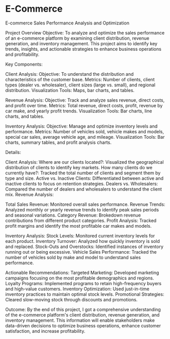 # E-Commerce
E-commerce Sales Performance Analysis and Optimization

Project Overview
Objective:
To analyze and optimize the sales performance of an e-commerce platform by examining client distribution, revenue generation, and inventory management. This project aims to identify key trends, insights, and actionable strategies to enhance business operations and profitability.

Key Components:

Client Analysis:
Objective: To understand the distribution and characteristics of the customer base.
Metrics: Number of clients, client types (dealer vs. wholesaler), client sizes (large vs. small), and regional distribution.
Visualization Tools: Maps, bar charts, and tables.

Revenue Analysis:
Objective: Track and analyze sales revenue, direct costs, and profit over time.
Metrics: Total revenue, direct costs, profit, revenue by car make, and yearly profit trends.
Visualization Tools: Bar charts, line charts, and tables.

Inventory Analysis:
Objective: Manage and optimize inventory levels and performance.
Metrics: Number of vehicles sold, vehicle makes and models, special car sales, average vehicle age, and mileage.
Visualization Tools: Bar charts, summary tables, and profit analysis charts.

Details:

Client Analysis:
Where are our clients located?: Visualized the geographical distribution of clients to identify key markets.
How many clients do we currently have?: Tracked the total number of clients and segment them by type and size.
Active vs. Inactive Clients: Differentiated between active and inactive clients to focus on retention strategies.
Dealers vs. Wholesalers: Compared the number of dealers and wholesalers to understand the client mix.
Revenue Analysis:

Total Sales Revenue: Monitored overall sales performance.
Revenue Trends: Analyzed monthly or yearly revenue trends to identify peak sales periods and seasonal variations.
Category Revenue: Brokedown revenue contributions from different product categories.
Profit Analysis: Tracked profit margins and identify the most profitable car makes and models.

Inventory Analysis:
Stock Levels: Monitored current inventory levels for each product.
Inventory Turnover: Analyzed how quickly inventory is sold and replaced.
Stock-Outs and Overstocks: Identified instances of inventory running out or being excessive.
Vehicle Sales Performance: Tracked the number of vehicles sold by make and model to understand sales performance.

Actionable Recommendations:
Targeted Marketing: Developed marketing campaigns focusing on the most profitable demographics and regions.
Loyalty Programs: Implemented programs to retain high-frequency buyers and high-value customers.
Inventory Optimization: Used just-in-time inventory practices to maintain optimal stock levels.
Promotional Strategies: Cleared slow-moving stock through discounts and promotions.

Outcome:
By the end of this project, I got a comprehensive understanding of the e-commerce platform's client distribution, revenue generation, and inventory management. This information will enable stakeholders make data-driven decisions to optimize business operations, enhance customer satisfaction, and increase profitability.
